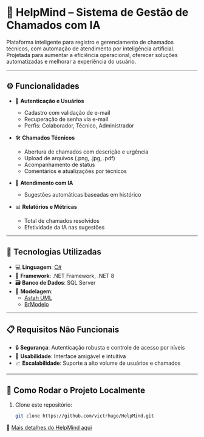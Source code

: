 # 🎯 HelpMind – Sistema de Gestão de Chamados com IA

Plataforma inteligente para registro e gerenciamento de chamados técnicos, com automação de atendimento por inteligência artificial. Projetada para aumentar a eficiência operacional, oferecer soluções automatizadas e melhorar a experiência do usuário.

---

## ⚙️ Funcionalidades

- 🔐 **Autenticação e Usuários**
  - Cadastro com validação de e-mail
  - Recuperação de senha via e-mail
  - Perfis: Colaborador, Técnico, Administrador

- 🛠️ **Chamados Técnicos**
  - Abertura de chamados com descrição e urgência
  - Upload de arquivos (.png, .jpg, .pdf)
  - Acompanhamento de status
  - Comentários e atualizações por técnicos

- 🤖 **Atendimento com IA**
  - Sugestões automáticas baseadas em histórico

- 📊 **Relatórios e Métricas**
  - Total de chamados resolvidos
  - Efetividade da IA nas sugestões

---

## 🧰 Tecnologias Utilizadas

- 💻 **Linguagem**: [C#](https://learn.microsoft.com/pt-br/dotnet/csharp/)
- 🧱 **Framework**: .NET Framework, .NET 8
- 🗃️ **Banco de Dados**: SQL Server
- 🧩 **Modelagem**:
  - [Astah UML](diagramaUML.asta)
  - [BrModelo](http://sis4.com/brModelo/)

---

## 📋 Requisitos Não Funcionais

- 🔒 **Segurança**: Autenticação robusta e controle de acesso por níveis
- 🎯 **Usabilidade**: Interface amigável e intuitiva
- 📈 **Escalabilidade**: Suporte a alto volume de usuários e chamados

---

## 🚀 Como Rodar o Projeto Localmente

1. Clone este repositório:
   ```bash
   git clone https://github.com/victrhugo/HelpMind.git


📘 [Mais detalhes do HelpMind aqui](helpmind.md)

